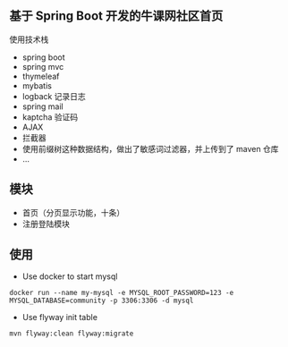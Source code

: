 ## 基于 Spring Boot 开发的牛课网社区首页
使用技术栈
- spring boot 
- spring mvc
- thymeleaf
- mybatis
- logback 记录日志
- spring mail
- kaptcha 验证码
- AJAX
- 拦截器
- 使用前缀树这种数据结构，做出了敏感词过滤器，并上传到了 maven 仓库
- ...

## 模块

- 首页（分页显示功能，十条）
- 注册登陆模块
   

## 使用

- Use docker to start mysql
```
docker run --name my-mysql -e MYSQL_ROOT_PASSWORD=123 -e MYSQL_DATABASE=community -p 3306:3306 -d mysql
```

- Use flyway init table
```
mvn flyway:clean flyway:migrate
```
